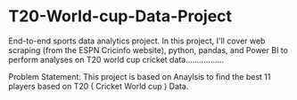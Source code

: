 # T20-World-cup-Data-Project
End-to-end sports data analytics project. In this project, I'll cover web scraping (from the ESPN Cricinfo website), python, pandas, and Power BI to perform analyses on T20 world cup cricket data.................


Problem Statement: This project is based on Anaylsis to find the best 11 players based on T20 ( Cricket World cup ) Data.

